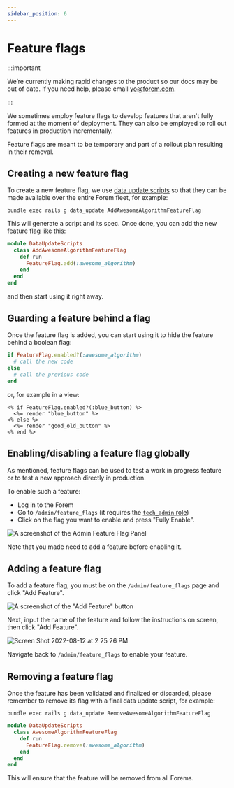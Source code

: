 ```yaml
---
sidebar_position: 6
---
```


# Feature flags

:::important

We’re currently making rapid changes to the product so our docs may be out of date. If you need help, please email [yo@forem.com](mailto:yo@forem.com).

:::

We sometimes employ feature flags to develop features that aren't fully formed
at the moment of deployment. They can also be employed to roll out features in
production incrementally.

Feature flags are meant to be temporary and part of a rollout plan resulting in
their removal.

## Creating a new feature flag

To create a new feature flag, we use
[data update scripts](../backend/data-update-scripts) so that they can be made
available over the entire Forem fleet, for example:

```shell
bundle exec rails g data_update AddAwesomeAlgorithmFeatureFlag
```

This will generate a script and its spec. Once done, you can add the new feature
flag like this:

```ruby
module DataUpdateScripts
  class AddAwesomeAlgorithmFeatureFlag
    def run
      FeatureFlag.add(:awesome_algorithm)
    end
  end
end
```

and then start using it right away.

## Guarding a feature behind a flag

Once the feature flag is added, you can start using it to hide the feature
behind a boolean flag:

```ruby
if FeatureFlag.enabled?(:awesome_algorithm)
  # call the new code
else
  # call the previous code
end
```

or, for example in a view:

```erb
<% if FeatureFlag.enabled?(:blue_button) %>
  <%= render "blue_button" %>
<% else %>
  <%= render "good_old_button" %>
<% end %>
```

## Enabling/disabling a feature flag globally

As mentioned, feature flags can be used to test a work in progress feature or to
test a new approach directly in production.

To enable such a feature:

- Log in to the Forem
- Go to `/admin/feature_flags` (it requires the
  [`tech_admin` role](../backend/roles))
- Click on the flag you want to enable and press "Fully Enable".

![A screenshot of the Admin Feature Flag Panel](/img/docs/admin_feature_flags.png)

Note that you made need to add a feature before enabling it.

## Adding a feature flag

To add a feature flag, you must be on the `/admin/feature_flags` page and click "Add Feature".

![A screenshot of the "Add Feature" button](https://user-images.githubusercontent.com/16007075/184420699-4917228c-fad8-49ea-b68b-6b20db972e43.png)

Next, input the name of the feature and follow the instructions on screen, then click "Add Feature".

![Screen Shot 2022-08-12 at 2 25 26 PM](https://user-images.githubusercontent.com/16007075/184421097-54d65918-cff1-4704-97ad-7ed408d988f1.png)

Navigate back to `/admin/feature_flags` to enable your feature.

## Removing a feature flag

Once the feature has been validated and finalized or discarded, please remember
to remove its flag with a final data update script, for example:

```shell
bundle exec rails g data_update RemoveAwesomeAlgorithmFeatureFlag
```

```ruby
module DataUpdateScripts
  class AwesomeAlgorithmFeatureFlag
    def run
      FeatureFlag.remove(:awesome_algorithm)
    end
  end
end
```

This will ensure that the feature will be removed from all Forems.
